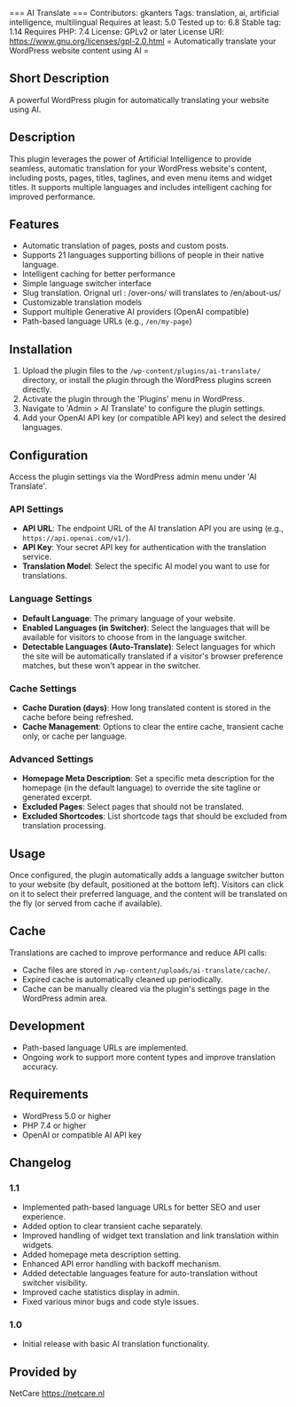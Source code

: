 === AI Translate ===
Contributors: gkanters
Tags: translation, ai, artificial intelligence, multilingual
Requires at least: 5.0
Tested up to: 6.8
Stable tag: 1.14
Requires PHP: 7.4
License: GPLv2 or later
License URI: https://www.gnu.org/licenses/gpl-2.0.html
= Automatically translate your WordPress website content using AI =

## Short Description

A powerful WordPress plugin for automatically translating your website using AI.

## Description

This plugin leverages the power of Artificial Intelligence to provide seamless, automatic translation for your WordPress website's content, including posts, pages, titles, taglines, and even menu items and widget titles. It supports multiple languages and includes intelligent caching for improved performance.

## Features

- Automatic translation of pages, posts and custom posts.
- Supports 21 languages supporting billions of people in their native language.
- Intelligent caching for better performance
- Simple language switcher interface
- Slug translation. Orignal url : /over-ons/ will translates to /en/about-us/
- Customizable translation models
- Support multiple Generative AI providers (OpenAI compatible)
- Path-based language URLs (e.g., `/en/my-page`)

## Installation

1. Upload the plugin files to the `/wp-content/plugins/ai-translate/` directory, or install the plugin through the WordPress plugins screen directly.
2. Activate the plugin through the 'Plugins' menu in WordPress.
3. Navigate to 'Admin > AI Translate' to configure the plugin settings.
4. Add your OpenAI API key (or compatible API key) and select the desired languages.

## Configuration

Access the plugin settings via the WordPress admin menu under 'AI Translate'.

### API Settings

- **API URL**: The endpoint URL of the AI translation API you are using (e.g., `https://api.openai.com/v1/`).
- **API Key**: Your secret API key for authentication with the translation service.
- **Translation Model**: Select the specific AI model you want to use for translations.

### Language Settings

- **Default Language**: The primary language of your website.
- **Enabled Languages (in Switcher)**: Select the languages that will be available for visitors to choose from in the language switcher.
- **Detectable Languages (Auto-Translate)**: Select languages for which the site will be automatically translated if a visitor's browser preference matches, but these won't appear in the switcher.

### Cache Settings

- **Cache Duration (days)**: How long translated content is stored in the cache before being refreshed.
- **Cache Management**: Options to clear the entire cache, transient cache only, or cache per language.

### Advanced Settings

- **Homepage Meta Description**: Set a specific meta description for the homepage (in the default language) to override the site tagline or generated excerpt.
- **Excluded Pages**: Select pages that should not be translated.
- **Excluded Shortcodes**: List shortcode tags that should be excluded from translation processing.

## Usage

Once configured, the plugin automatically adds a language switcher button to your website (by default, positioned at the bottom left). Visitors can click on it to select their preferred language, and the content will be translated on the fly (or served from cache if available).

## Cache

Translations are cached to improve performance and reduce API calls:

- Cache files are stored in `/wp-content/uploads/ai-translate/cache/`.
- Expired cache is automatically cleaned up periodically.
- Cache can be manually cleared via the plugin's settings page in the WordPress admin area.

## Development

- Path-based language URLs are implemented.
- Ongoing work to support more content types and improve translation accuracy.

## Requirements

- WordPress 5.0 or higher
- PHP 7.4 or higher
- OpenAI or compatible AI API key

## Changelog

### 1.1
- Implemented path-based language URLs for better SEO and user experience.
- Added option to clear transient cache separately.
- Improved handling of widget text translation and link translation within widgets.
- Added homepage meta description setting.
- Enhanced API error handling with backoff mechanism.
- Added detectable languages feature for auto-translation without switcher visibility.
- Improved cache statistics display in admin.
- Fixed various minor bugs and code style issues.

### 1.0
- Initial release with basic AI translation functionality.

## Provided by

NetCare https://netcare.nl
